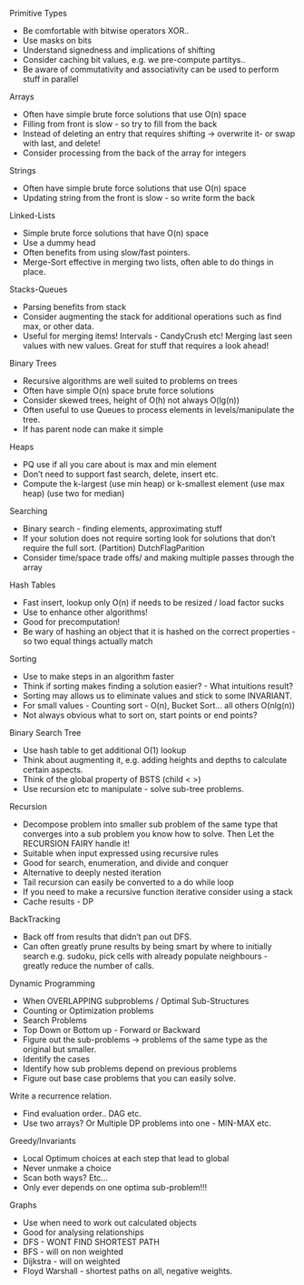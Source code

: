 
Primitive Types
-	Be comfortable with bitwise operators XOR..
-	Use masks on bits
-	Understand signedness and implications of shifting
-	Consider caching bit values, e.g. we pre-compute partitys..
-	Be aware of commutativity and associativity can be used to perform stuff in parallel

Arrays
-	Often have simple brute force solutions that use O(n) space
-	Filling from front is slow - so try to fill from the back
-	Instead of deleting an entry that requires shifting -> overwrite it- or swap with last, and delete!
-	Consider processing from the back of the array for integers

Strings
-	Often have simple brute force solutions that use O(n) space
-	Updating string from the front is slow - so write form the back

Linked-Lists
-	Simple brute force solutions that have O(n) space
-	Use a dummy head 
-	Often benefits from using slow/fast pointers.
-	Merge-Sort effective in merging two lists, often able to do things in place.

Stacks-Queues
-	Parsing benefits from stack
-	Consider augmenting the stack for additional operations such as find max, or other data.
-	Useful for merging items! Intervals - CandyCrush etc! Merging last seen values with new values. Great for stuff that requires a look ahead!

Binary Trees
-	Recursive algorithms are well suited to problems on trees
-	Often have simple O(n) space brute force solutions
-	Consider skewed trees, height of O(h) not always O(lg(n))
-	Often useful to use Queues to process elements in levels/manipulate the tree.
-	If has parent node can make it simple

Heaps
-	PQ use if all you care about is max and min element
-	Don’t need to support fast search, delete, insert etc.
-	Compute the k-largest (use min heap) or k-smallest element (use max heap) (use two for median)

Searching
-	Binary search - finding elements, approximating stuff
-	If your solution does not require sorting look for solutions that don’t require the full sort. (Partition) DutchFlagParition
-	Consider time/space trade offs/ and making multiple passes through the array

Hash Tables
-	Fast insert, lookup only O(n) if needs to be resized / load factor sucks
-	Use to enhance other algorithms!
-	Good for precomputation!
-	Be wary of hashing an object that it is hashed on the correct properties - so two equal things actually match

Sorting
-	Use to make steps in an algorithm faster
-	Think if sorting makes finding a solution easier? - What intuitions result?
-	Sorting may allows us to eliminate values and stick to some INVARIANT.
-	For small values - Counting sort - O(n), Bucket Sort... all others O(nlg(n))
-	Not always obvious what to sort on, start points or end points?

Binary Search Tree
-	Use hash table to get additional O(1) lookup
-	Think about augmenting it, e.g. adding heights and depths to calculate certain aspects.
-	Think of the global property of BSTS (child < >)
-	Use recursion etc to manipulate - solve sub-tree problems.

Recursion
-	Decompose problem into smaller sub problem of the same type that converges into a sub problem you know how to solve. Then Let the RECURSION FAIRY handle it!
-	Suitable when input expressed using recursive rules
-	Good for search, enumeration, and divide and conquer
-	Alternative to deeply nested iteration
-	Tail recursion can easily be converted to a do while loop
-	If you need to make a recursive function iterative consider using a stack
-	Cache results - DP

BackTracking
-	Back off from results that didn’t pan out DFS.
-	Can often greatly prune results by being smart by where to initially search e.g. sudoku, pick cells with already populate neighbours - greatly reduce the number of calls.

Dynamic Programming
-	When OVERLAPPING subproblems / Optimal Sub-Structures
-	Counting or Optimization problems
-	Search Problems
-	Top Down or Bottom up - Forward or Backward
-	Figure out the sub-problems -> problems of the same type as the original but smaller.
-	Identify the cases
-	Identify how sub problems depend on previous problems
-	Figure out base case problems that you can easily solve.

Write a recurrence relation.
-	Find evaluation order.. DAG etc.
-	Use two arrays? Or Multiple DP problems into one - MIN-MAX etc.

Greedy/Invariants
-	Local Optimum choices at each step that lead to global
-	Never unmake a choice
-	Scan both ways? Etc…
-	Only ever depends on one optima sub-problem!!!

Graphs
-	Use when need to work out calculated objects
-	Good for analysing relationships
-	DFS - WONT FIND SHORTEST PATH
-	BFS - will on non weighted
-	Dijkstra - will on weighted
-	Floyd Warshall - shortest paths on all, negative weights.
